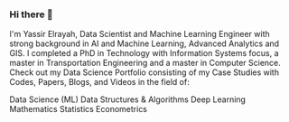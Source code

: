 ### Hi there 👋

I'm Yassir Elrayah,  Data Scientist and Machine Learning Engineer with strong background in AI and Machine Learning, Advanced Analytics and GIS. I completed a PhD in Technology with Information Systems focus, a master in Transportation Engineering and a master in Computer Science.
Check out my Data Science Portfolio consisting of my Case Studies with Codes, Papers, Blogs, and Videos in the field of:

Data Science (ML) 
Data Structures & Algorithms 
Deep Learning 
Mathematics 
Statistics 
Econometrics



